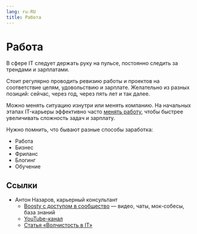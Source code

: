 ```yaml
---
lang: ru-RU 
title: Работа
---
```

# Работа

В сфере IT следует держать руку на пульсе, постоянно следить за трендами и зарплатами.

Стоит регулярно проводить ревизию работы и проектов на соответствие целям, удовольствию и зарплате. Желательно из разных позиций: сейчас, через год, через пять лет и так далее.

Можно менять ситуацию изнутри или менять компанию. На начальных этапах IT-карьеры эффективно часто [менять работу](/ru/work/job-search/), чтобы быстрее увеличивать сложность задач и зарплату.

Нужно помнить, что бывают разные способы заработка:
- Работа
- Бизнес
- Фриланс
- Блогинг
- Обучение

## Ссылки
- Антон Назаров, карьерный консультант
  - [Boosty с доступом в сообщество](https://boosty.to/m0rtymerr) — видео, чаты, мок-собесы, база знаний
  - [YouTube-канал](https://www.youtube.com/c/AntonNazarov_m0rtymerr)
  - [Статья «Волчистость в IT»](https://boosty.to/m0rtymerr/posts/082000b6-c390-4d08-96b4-00c07d049d9c)